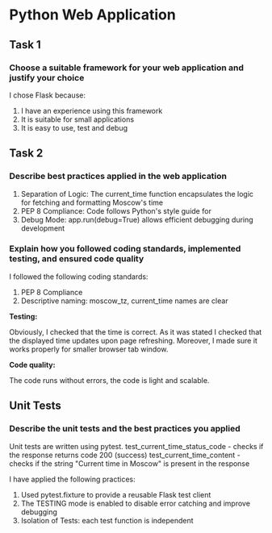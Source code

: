 # Python Web Application

## Task 1

### Choose a suitable framework for your web application and justify your choice

I chose Flask because:

1) I have an experience using this framework
2) It is suitable for small applications
3) It is easy to use, test and debug

## Task 2

### Describe best practices applied in the web application

1) Separation of Logic: The current_time function encapsulates the logic for fetching and formatting Moscow's time
2) PEP 8 Compliance: Code follows Python's style guide for
3) Debug Mode: app.run(debug=True) allows efficient debugging during development

### Explain how you followed coding standards, implemented testing, and ensured code quality

I followed the following coding standards:

1) PEP 8 Compliance
2) Descriptive naming: moscow_tz, current_time names are clear

**Testing:**

Obviously, I checked that the time is correct.
As it was stated I checked that the displayed time updates upon page refreshing.
Moreover, I made sure it works properly for smaller browser tab window.

**Code quality:**

The code runs without errors, the code is light and scalable.

## Unit Tests

### Describe the unit tests and the best practices you applied

Unit tests are written using pytest.
test_current_time_status_code - checks if the response returns code 200 (success)
test_current_time_content - checks if the string "Current time in Moscow" is present in the response

I have applied the following practices:

1) Used pytest.fixture to provide a reusable Flask test client
2) The TESTING mode is enabled to disable error catching and improve debugging
3) Isolation of Tests: each test function is independent
